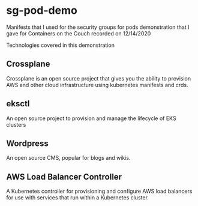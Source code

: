 # sg-pod-demo
Manifests that I used for the security groups for pods demonstration that I gave for Containers on the Couch recorded on 12/14/2020

Technologies covered in this demonstration
## Crossplane
Crossplane is an open source project that gives you the ability to provision AWS and other cloud infrastructure using kubernetes manifests and crds.

## eksctl
An open source project to provision and manage the lifecycle of EKS clusters

## Wordpress
An open source CMS, popular for blogs and wikis. 

## AWS Load Balancer Controller
A Kubernetes controller for provisioning and configure AWS load balancers for use with services that run within a Kubernetes cluster. 